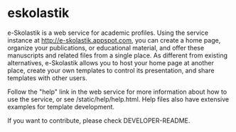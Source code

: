 eskolastik
==========

e-Skolastik is a web service for academic profiles. Using the service instance at http://e-skolastik.appspot.com, you can create a home page, organize your publications, or educational material, and offer these manuscripts and related files from a single place. As different from existing alternatives, e-Skolastik allows you to host your home page at another place, create your own templates to control its presentation, and share templates with other users.

Follow the "help" link in the web service for more information about how to use the service, or see /static/help/help.html.
Help files also have extensive examples for template development.

If you want to contribute, please check DEVELOPER-README.

